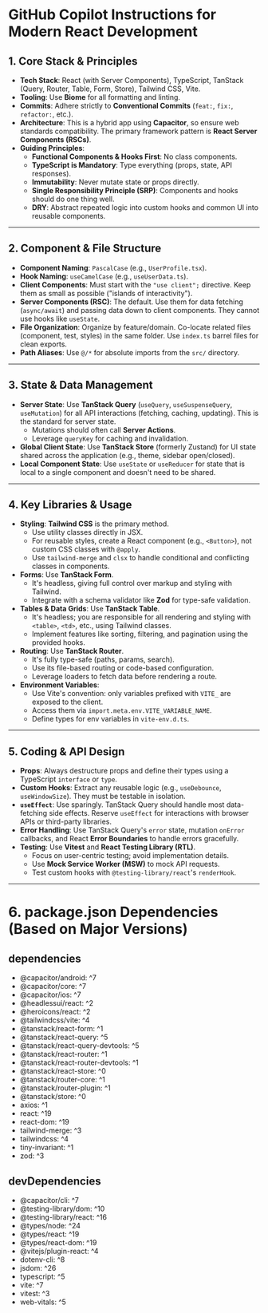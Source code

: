 # GitHub Copilot Instructions for Modern React Development

## 1. Core Stack & Principles

-   **Tech Stack**: React (with Server Components), TypeScript, TanStack (Query, Router, Table, Form, Store), Tailwind CSS, Vite.
-   **Tooling**: Use **Biome** for all formatting and linting.
-   **Commits**: Adhere strictly to **Conventional Commits** (`feat:`, `fix:`, `refactor:`, etc.).
-   **Architecture**: This is a hybrid app using **Capacitor**, so ensure web standards compatibility. The primary framework pattern is **React Server Components (RSCs)**.
-   **Guiding Principles**:
    -   **Functional Components & Hooks First**: No class components.
    -   **TypeScript is Mandatory**: Type everything (props, state, API responses).
    -   **Immutability**: Never mutate state or props directly.
    -   **Single Responsibility Principle (SRP)**: Components and hooks should do one thing well.
    -   **DRY**: Abstract repeated logic into custom hooks and common UI into reusable components.

---

## 2. Component & File Structure

-   **Component Naming**: `PascalCase` (e.g., `UserProfile.tsx`).
-   **Hook Naming**: `useCamelCase` (e.g., `useUserData.ts`).
-   **Client Components**: Must start with the `"use client";` directive. Keep them as small as possible ("islands of interactivity").
-   **Server Components (RSC)**: The default. Use them for data fetching (`async/await`) and passing data down to client components. They cannot use hooks like `useState`.
-   **File Organization**: Organize by feature/domain. Co-locate related files (component, test, styles) in the same folder. Use `index.ts` barrel files for clean exports.
-   **Path Aliases**: Use `@/*` for absolute imports from the `src/` directory.

---

## 3. State & Data Management

-   **Server State**: Use **TanStack Query** (`useQuery`, `useSuspenseQuery`, `useMutation`) for all API interactions (fetching, caching, updating). This is the standard for server state.
    -   Mutations should often call **Server Actions**.
    -   Leverage `queryKey` for caching and invalidation.
-   **Global Client State**: Use **TanStack Store** (formerly Zustand) for UI state shared across the application (e.g., theme, sidebar open/closed).
-   **Local Component State**: Use `useState` or `useReducer` for state that is local to a single component and doesn't need to be shared.

---

## 4. Key Libraries & Usage

-   **Styling**: **Tailwind CSS** is the primary method.
    -   Use utility classes directly in JSX.
    -   For reusable styles, create a React component (e.g., `<Button>`), not custom CSS classes with `@apply`.
    -   Use `tailwind-merge` and `clsx` to handle conditional and conflicting classes in components.
-   **Forms**: Use **TanStack Form**.
    -   It's headless, giving full control over markup and styling with Tailwind.
    -   Integrate with a schema validator like **Zod** for type-safe validation.
-   **Tables & Data Grids**: Use **TanStack Table**.
    -   It's headless; you are responsible for all rendering and styling with `<table>`, `<td>`, etc., using Tailwind classes.
    -   Implement features like sorting, filtering, and pagination using the provided hooks.
-   **Routing**: Use **TanStack Router**.
    -   It's fully type-safe (paths, params, search).
    -   Use its file-based routing or code-based configuration.
    -   Leverage loaders to fetch data before rendering a route.
-   **Environment Variables**:
    -   Use Vite's convention: only variables prefixed with `VITE_` are exposed to the client.
    -   Access them via `import.meta.env.VITE_VARIABLE_NAME`.
    -   Define types for env variables in `vite-env.d.ts`.

---

## 5. Coding & API Design

-   **Props**: Always destructure props and define their types using a TypeScript `interface` or `type`.
-   **Custom Hooks**: Extract any reusable logic (e.g., `useDebounce`, `useWindowSize`). They must be testable in isolation.
-   **`useEffect`**: Use sparingly. TanStack Query should handle most data-fetching side effects. Reserve `useEffect` for interactions with browser APIs or third-party libraries.
-   **Error Handling**: Use TanStack Query's `error` state, mutation `onError` callbacks, and React **Error Boundaries** to handle errors gracefully.
-   **Testing**: Use **Vitest** and **React Testing Library (RTL)**.
    -   Focus on user-centric testing; avoid implementation details.
    -   Use **Mock Service Worker (MSW)** to mock API requests.
    -   Test custom hooks with `@testing-library/react`'s `renderHook`.

---

# 6. package.json Dependencies (Based on Major Versions)

## dependencies
- @capacitor/android: ^7
- @capacitor/core: ^7
- @capacitor/ios: ^7
- @headlessui/react: ^2
- @heroicons/react: ^2
- @tailwindcss/vite: ^4
- @tanstack/react-form: ^1
- @tanstack/react-query: ^5
- @tanstack/react-query-devtools: ^5
- @tanstack/react-router: ^1
- @tanstack/react-router-devtools: ^1
- @tanstack/react-store: ^0
- @tanstack/router-core: ^1
- @tanstack/router-plugin: ^1
- @tanstack/store: ^0
- axios: ^1
- react: ^19
- react-dom: ^19
- tailwind-merge: ^3
- tailwindcss: ^4
- tiny-invariant: ^1
- zod: ^3

## devDependencies
- @capacitor/cli: ^7
- @testing-library/dom: ^10
- @testing-library/react: ^16
- @types/node: ^24
- @types/react: ^19
- @types/react-dom: ^19
- @vitejs/plugin-react: ^4
- dotenv-cli: ^8
- jsdom: ^26
- typescript: ^5
- vite: ^7
- vitest: ^3
- web-vitals: ^5
